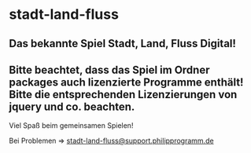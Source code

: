# stadt-land-fluss
Das bekannte Spiel Stadt, Land, Fluss Digital!
-------------------------------------------------------
Bitte beachtet, dass das Spiel im Ordner packages auch lizenzierte Programme enthält!
Bitte die entsprechenden Lizenzierungen von jquery und co. beachten.
-------------------------------------------------------

Viel Spaß beim gemeinsamen Spielen!

Bei Problemen => stadt-land-fluss@support.philipprogramm.de
